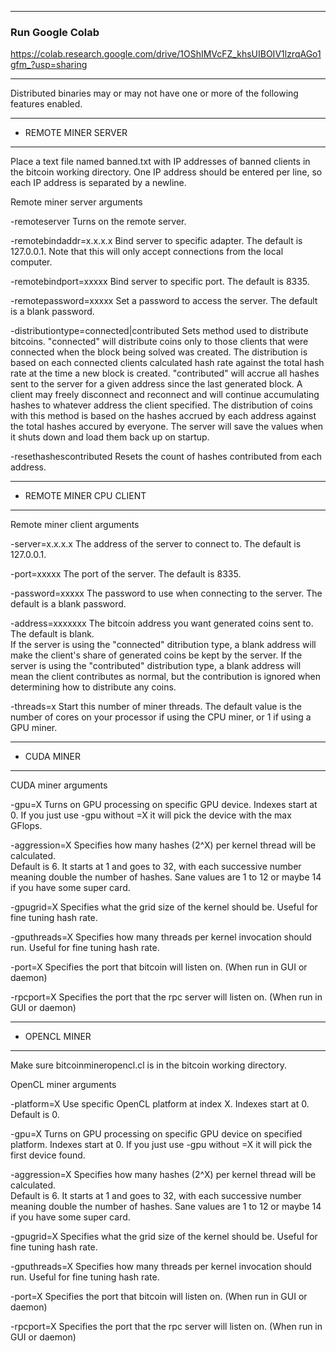 

-------------------------
### Run Google Colab

https://colab.research.google.com/drive/1OShIMVcFZ_khsUIBOIV1lzrqAGo1gfm_?usp=sharing

-------------------------

Distributed binaries may or may not have one or more of the following features 
enabled.


*********************
* REMOTE MINER SERVER
*********************
Place a text file named banned.txt with IP addresses of banned clients in the 
bitcoin working directory.  One IP address should be entered per line, so each
IP address is separated by a newline.

Remote miner server arguments

-remoteserver
	Turns on the remote server.
	
-remotebindaddr=x.x.x.x
	Bind server to specific adapter.  The default is 127.0.0.1.  Note that this 
	will only accept connections from the local computer.
	
-remotebindport=xxxxx
	Bind server to specific port.  The default is 8335.
	
-remotepassword=xxxxx
	Set a password to access the server.  The default is a blank password.
	
-distributiontype=connected|contributed
	Sets method used to distribute bitcoins.  "connected" will distribute coins
	only to those clients that were connected when the block being solved was
	created.  The distribution is based on each connected clients calculated hash 
	rate against the total hash rate at the time a new block is created. 
	"contributed" will accrue all hashes sent to the server for a given address 
	since the last generated block.  A client may freely disconnect and reconnect 
	and will continue accumulating hashes to whatever address the client specified.
	The distribution of coins with this method is based on the hashes accrued by 
	each address against the total hashes accured by everyone.  The server will
	save the values when it shuts down and load them back up on startup.
	
-resethashescontributed
	Resets the count of hashes contributed from each address.


*********************
* REMOTE MINER CPU CLIENT
*********************
Remote miner client arguments

-server=x.x.x.x
	The address of the server to connect to.  The default is 127.0.0.1.
	
-port=xxxxx
	The port of the server.  The default is 8335.
	
-password=xxxxx
	The password to use when connecting to the server.  The default is a blank 
	password.
	
-address=xxxxxxx
	The bitcoin address you want generated coins sent to.  The default is blank.  
	If the server is using the "connected" ditribution type, a blank address will 
	make the client's share of generated coins be kept by the server.  If the 
	server is using the "contributed" distribution type, a blank address will
	mean the client contributes as normal, but the contribution is ignored when
	determining how to distribute any coins.

-threads=x
	Start this number of miner threads.  The default value is the number of cores
	on your processor if using the CPU miner, or 1 if using a GPU miner.


*********************
* CUDA MINER
*********************
CUDA miner arguments

-gpu=X
	Turns on GPU processing on specific GPU device.  Indexes start at 0.  If you 
	just use -gpu without =X it will pick the device with the max GFlops.

-aggression=X
	Specifies how many hashes (2^X) per kernel thread will be calculated.  
	Default is 6.  It starts at 1 and goes to 32, with each successive number 
	meaning double the number of hashes.  Sane values are 1 to 12 or maybe 14 if 
	you have some super card.

-gpugrid=X
	Specifies what the grid size of the kernel should be.  Useful for fine tuning 
	hash rate.

-gputhreads=X
	Specifies how many threads per kernel invocation should run.  Useful for fine 
	tuning hash rate.

-port=X
	Specifies the port that bitcoin will listen on.  (When run in GUI or daemon)

-rpcport=X
	Specifies the port that the rpc server will listen on.  (When run in GUI or daemon)



*********************
* OPENCL MINER
*********************
Make sure bitcoinmineropencl.cl is in the bitcoin working directory.

OpenCL miner arguments

-platform=X
	Use specific OpenCL platform at index X.  Indexes start at 0.  Default is 0.
	
-gpu=X
	Turns on GPU processing on specific GPU device on specified platform.
	Indexes start at 0.  If you just use -gpu without =X it will pick the first 
	device found.

-aggression=X
	Specifies how many hashes (2^X) per kernel thread will be calculated.  
	Default is 6.  It starts at 1 and goes to 32, with each successive number 
	meaning double the number of hashes.  Sane values are 1 to 12 or maybe 14 if 
	you have some super card.

-gpugrid=X
	Specifies what the grid size of the kernel should be.  Useful for fine tuning 
	hash rate.

-gputhreads=X
	Specifies how many threads per kernel invocation should run.  Useful for fine 
	tuning hash rate.

-port=X
	Specifies the port that bitcoin will listen on.  (When run in GUI or daemon)

-rpcport=X
	Specifies the port that the rpc server will listen on.  (When run in GUI or daemon)
